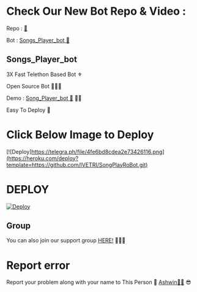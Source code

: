 # Check Our New Bot Repo & Video :

Repo : [ 🎻](https://github.com/AshwinSanjay/SongPlayRoBot)

Bot : [Songs_Player_bot 🧚‍](https://t.me/Songs_Player_bot)

## Songs_Player_bot

3X Fast Telethon Based Bot ⚜

Open Source Bot 👨🏻‍💻

Demo : [Song_Player_bot  🎻](https://t.me/Song_Player_bot) 💃🏻

Easy To Deploy 🤗

# Click Below Image to Deploy
[![Deploy]https://telegra.ph/file/4fe6bd8cdea2e73426116.png](https://heroku.com/deploy?template=https://github.com/IVETRI/SongPlayRoBot.git)
# DEPLOY
[![Deploy](https://www.herokucdn.com/deploy/button.svg)](https://heroku.com/deploy?template=https://github.com/IVETRI/Songs_Player_bot.git)

## Group
You can also join our support group [HERE!](https://t.me/TamilSupport) 👨🏻‍💻

# Report error
Report your problem along with your name to This Person 📲 [Ashwin🧑‍💻](https://t.me/IMVETRI) 😎



